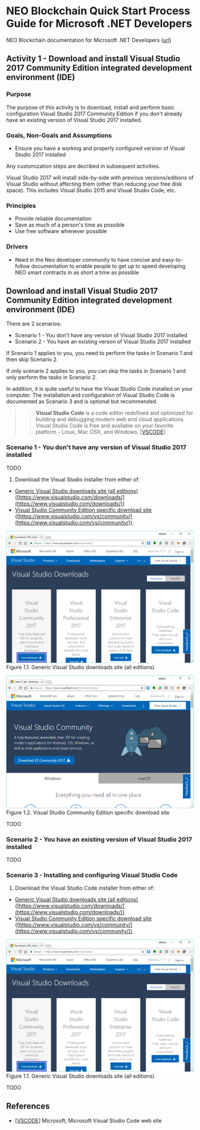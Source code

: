 # NEO Blockchain Quick Start Process Guide for Microsoft .NET Developers

NEO Blockchain documentation for Microsoft .NET Developers ([url](https://github.com/mwherman2000/neo-windocs/tree/master/windocs))

## Activity 1 - Download and install Visual Studio 2017 Community Edition integrated development environment (IDE)

### Purpose

The purpose of this activity is to download, install and perform basic configuration Visual Studio 2017 Community Edition if you don't already have an existing version of Visual Studio 2017 installed.

### Goals, Non-Goals and Assumptions

* Ensure you have a working and properly configured version of Visual Studio 2017 installed

Any customization steps are decribed in subsequent activities.

Visual Studio 2017 will install side-by-side with previous versions/editions of Visual Studio without affecting them (other than reducing your free disk space). This includes Visual Studio 2015 and Visual Studio Code, etc.

### Principles

* Provide reliable documentation
* Save as much of a person's time as possible
* Use free software whenever possible

### Drivers

* Need in the Neo developer community to have concise and easy-to-follow documentation to enable people to get up to speed developing NEO smart contracts in as short a time as possible

## Download and install Visual Studio 2017 Community Edition integrated development environment (IDE)

There are 2 scenarios:
* Scenario 1 - You don't have any version of Visual Studio 2017 installed
* Scenario 2 - You have an existing verson of Visual Studio 2017 installed

If Scenario 1 applies to you, you need to perform the tasks in Scenario 1 and then skip Scenario 2.

If only scenario 2 applies to you, you can skip the tasks in Scenario 1 and only perform the tasks in Scenario 2.

In addition, it is quite useful to have the Visual Studio Code installed on your computer. The installation and configuration of Visual Studio Code is documented as Scenario 3 and is optional but recommended.
>> **Visual Studio Code** is a code editor redefined and optimized for building and debugging modern web and cloud applications. Visual Studio Code is free and available on your favorite platform - Linux, Mac OSX, and Windows. [[VSCODE](https://code.visualstudio.com/)]

### Scenario 1 - You don't have any version of Visual Studio 2017 installed

TODO
1. Download the Visual Studio installer from either of:
  * [Generic Visual Studio downloads site (all editions)](https://www.visualstudio.com/downloads/) ([https://www.visualstudio.com/downloads/](https://www.visualstudio.com/downloads/))
  * [Visual Studio Community Edition specific download site](https://www.visualstudio.com/vs/community/) ([https://www.visualstudio.com/vs/community/](https://www.visualstudio.com/vs/community/)).

  ![Generic Visual Studio downloads site (all editions)](./images/01-installvisualstudio/VS2017DownloadsMarked1.png)
  Figure 1.1. Generic Visual Studio downloads site (all editions)

  ![Visual Studio Community Edition specific download site](./images/01-installvisualstudio/VS2017CommunityDownloadSite.png)
   Figure 1.2. Visual Studio Community Edition specific download site


TODO

### Scenario 2 - You have an existing version of Visual Studio 2017 installed

TODO

### Scenario 3 - Installing and configuring Visual Studio Code

1. Download the Visual Studio Code installer from either of:
  * [Generic Visual Studio downloads site (all editions)](https://www.visualstudio.com/downloads/) ([https://www.visualstudio.com/downloads/](https://www.visualstudio.com/downloads/))
  * [Visual Studio Community Edition specific download site](https://www.visualstudio.com/vs/community/) ([https://www.visualstudio.com/vs/community/](https://www.visualstudio.com/vs/community/)).

  ![Generic Visual Studio downloads site (all editions)](./images/01-installvisualstudio/VS2017DownloadsMarked1.png)
  Figure 1.1. Generic Visual Studio downloads site (all editions)

TODO

## References

* [[VSCODE](https://code.visualstudio.com/)] Microsoft, Microsoft Visual Studio Code web site
